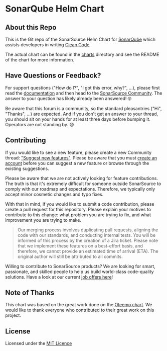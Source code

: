 SonarQube Helm Chart
=================

About this Repo
----------------

This is the Git repo of the SonarSource Helm Chart for [SonarQube](https://www.sonarqube.org/) which assists developers in writing [Clean Code](https://www.sonarsource.com/solutions/clean-code/?utm_medium=referral&utm_source=github&utm_campaign=clean-code&utm_content=helm-chart-sonarqube).

The actual chart can be found in the [charts](charts/sonarqube) directory and see the README of the chart for more information.

Have Questions or Feedback?
---------------------------

For support questions ("How do I?", "I got this error, why?", ...), please first read the [documentation](https://docs.sonarqube.org) and then head to the [SonarSource Community](https://community.sonarsource.com/c/help/sq/10). The answer to your question has likely already been answered! 🤓

Be aware that this forum is a community, so the standard pleasantries ("Hi", "Thanks", ...) are expected. And if you don't get an answer to your thread, you should sit on your hands for at least three days before bumping it. Operators are not standing by. 😄

Contributing
------------

If you would like to see a new feature, please create a new Community thread: ["Suggest new features"](https://community.sonarsource.com/c/suggestions/features). Please be aware that you must [create an account](https://community.sonarsource.com/signup) before you can suggest a new feature or browse through the existing suggestions.

Please be aware that we are not actively looking for feature contributions. The truth is that it's extremely difficult for someone outside SonarSource to comply with our roadmap and expectations. Therefore, we typically only accept minor cosmetic changes and typo fixes.

With that in mind, if you would like to submit a code contribution, please create a pull request for this repository. Please explain your motives to contribute to this change: what problem you are trying to fix, and what improvement you are trying to make.

> Our merging process involves duplicating pull requests, aligning the code with our standards, and conducting internal tests. You will be informed of this process by the creation of a Jira ticket. Please note that we implement these features on a best-effort basis, and therefore, we cannot provide an estimated time of arrival (ETA). The original author will still be attributed to all commits.

Willing to contribute to SonarSource products? We are looking for smart, passionate, and skilled people to help us build world-class code-quality solutions. Have a look at our current [job offers here](https://www.sonarsource.com/company/jobs/)!

Note of Thanks
--------------

This chart was based on the great work done on the [Oteemo chart](https://github.com/Oteemo/charts/tree/master/charts/sonarqube).
We would like to thank everyone who contributed to their great work on this project.

License
-------

Licensed under the [MIT Licence](LICENSE)
